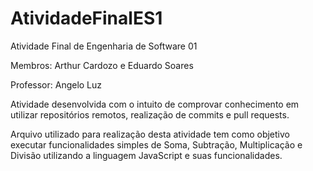 # AtividadeFinalES1


Atividade Final de Engenharia de Software 01

Membros: Arthur Cardozo e Eduardo Soares

Professor: Angelo Luz


Atividade desenvolvida com o intuito de comprovar conhecimento em utilizar repositórios remotos, realização de commits e pull requests. 

Arquivo utilizado para realização desta atividade tem como objetivo executar funcionalidades simples de Soma, Subtração, Multiplicação e Divisão utilizando a linguagem JavaScript e suas funcionalidades. 
